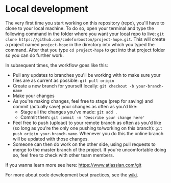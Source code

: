 # Local development
The very first time you start working on this repository (repo), you'll have to clone to your local machine. To do so, open your terminal and type the following command in the folder where you want your local repo to live: `git clone https://github.com/codeforboston/project-hope.git`. This will create a project named `project-hope` in the directory into which you typed the command. After that you type `cd project-hope` to get into that project folder so you can do further work.

In subsequent times, the workflow goes like this:
* Pull any updates to branches you'll be working with to make sure your files are as current as possible: `git pull origin`
* Create a new branch for yourself locally: `git checkout -b your-branch-name`
* Make your changes
* As you're making changes, feel free to stage (prep for saving) and commit (actually save) your changes as often as you'd like:
    * Stage all the changes you've made: `git add .`
    * Commit them: `git commit -m 'Describe your change here'`
* Feel free to push (upload) to your remote branch as often as you'd like (so long as you're the only one pushing to/working on this branch): `git push origin your-branch-name`. Whenever you do this the online branch will be updated with those changes.
* Someone can then do work on the other side, using pull requests to merge to the master branch of the project. If you're uncomfortable doing so, feel free to check with other team members.

If you wanna learn more see here: https://www.atlassian.com/git

For more about code development best practices, see the [wiki](https://github.com/codeforboston/project-hope/wiki).
